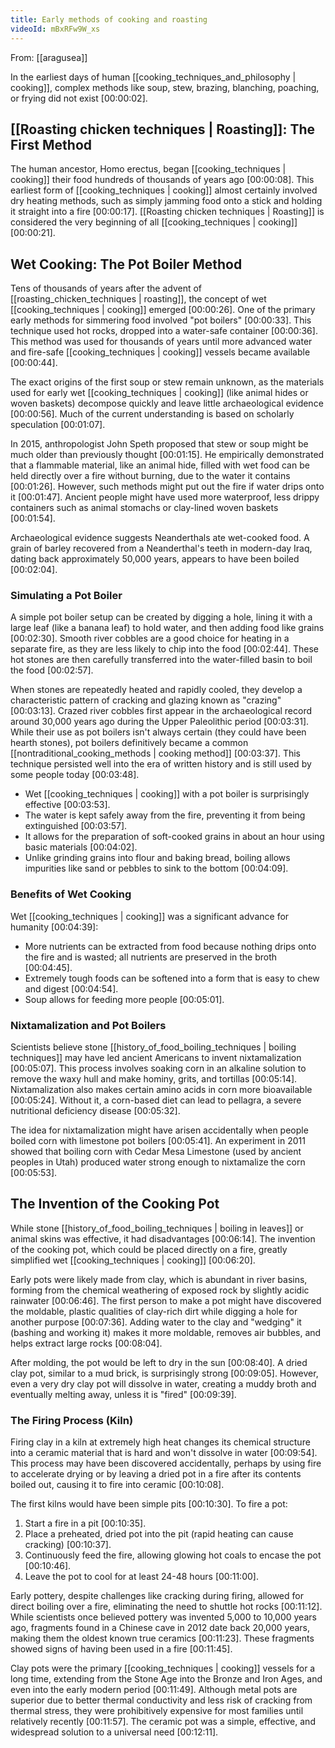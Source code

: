```yaml
---
title: Early methods of cooking and roasting
videoId: mBxRFw9W_xs
---
```


From: [[aragusea]] <br/> 

In the earliest days of human [[cooking_techniques_and_philosophy | cooking]], complex methods like soup, stew, brazing, blanching, poaching, or frying did not exist <a class="yt-timestamp" data-t="00:00:02">[00:00:02]</a>.

## [[Roasting chicken techniques | Roasting]]: The First Method

The human ancestor, Homo erectus, began [[cooking_techniques | cooking]] their food hundreds of thousands of years ago <a class="yt-timestamp" data-t="00:00:08">[00:00:08]</a>. This earliest form of [[cooking_techniques | cooking]] almost certainly involved dry heating methods, such as simply jamming food onto a stick and holding it straight into a fire <a class="yt-timestamp" data-t="00:00:17">[00:00:17]</a>. [[Roasting chicken techniques | Roasting]] is considered the very beginning of all [[cooking_techniques | cooking]] <a class="yt-timestamp" data-t="00:00:21">[00:00:21]</a>.

## Wet Cooking: The Pot Boiler Method

Tens of thousands of years after the advent of [[roasting_chicken_techniques | roasting]], the concept of wet [[cooking_techniques | cooking]] emerged <a class="yt-timestamp" data-t="00:00:26">[00:00:26]</a>. One of the primary early methods for simmering food involved "pot boilers" <a class="yt-timestamp" data-t="00:00:33">[00:00:33]</a>. This technique used hot rocks, dropped into a water-safe container <a class="yt-timestamp" data-t="00:00:36">[00:00:36]</a>. This method was used for thousands of years until more advanced water and fire-safe [[cooking_techniques | cooking]] vessels became available <a class="yt-timestamp" data-t="00:00:44">[00:00:44]</a>.

The exact origins of the first soup or stew remain unknown, as the materials used for early wet [[cooking_techniques | cooking]] (like animal hides or woven baskets) decompose quickly and leave little archaeological evidence <a class="yt-timestamp" data-t="00:00:56">[00:00:56]</a>. Much of the current understanding is based on scholarly speculation <a class="yt-timestamp" data-t="00:01:07">[00:01:07]</a>.

In 2015, anthropologist John Speth proposed that stew or soup might be much older than previously thought <a class="yt-timestamp" data-t="00:01:15">[00:01:15]</a>. He empirically demonstrated that a flammable material, like an animal hide, filled with wet food can be held directly over a fire without burning, due to the water it contains <a class="yt-timestamp" data-t="00:01:26">[00:01:26]</a>. However, such methods might put out the fire if water drips onto it <a class="yt-timestamp" data-t="00:01:47">[00:01:47]</a>. Ancient people might have used more waterproof, less drippy containers such as animal stomachs or clay-lined woven baskets <a class="yt-timestamp" data-t="00:01:54">[00:01:54]</a>.

Archaeological evidence suggests Neanderthals ate wet-cooked food. A grain of barley recovered from a Neanderthal's teeth in modern-day Iraq, dating back approximately 50,000 years, appears to have been boiled <a class="yt-timestamp" data-t="00:02:04">[00:02:04]</a>.

### Simulating a Pot Boiler

A simple pot boiler setup can be created by digging a hole, lining it with a large leaf (like a banana leaf) to hold water, and then adding food like grains <a class="yt-timestamp" data-t="00:02:30">[00:02:30]</a>. Smooth river cobbles are a good choice for heating in a separate fire, as they are less likely to chip into the food <a class="yt-timestamp" data-t="00:02:44">[00:02:44]</a>. These hot stones are then carefully transferred into the water-filled basin to boil the food <a class="yt-timestamp" data-t="00:02:57">[00:02:57]</a>.

When stones are repeatedly heated and rapidly cooled, they develop a characteristic pattern of cracking and glazing known as "crazing" <a class="yt-timestamp" data-t="00:03:13">[00:03:13]</a>. Crazed river cobbles first appear in the archaeological record around 30,000 years ago during the Upper Paleolithic period <a class="yt-timestamp" data-t="00:03:31">[00:03:31]</a>. While their use as pot boilers isn't always certain (they could have been hearth stones), pot boilers definitively became a common [[nontraditional_cooking_methods | cooking method]] <a class="yt-timestamp" data-t="00:03:37">[00:03:37]</a>. This technique persisted well into the era of written history and is still used by some people today <a class="yt-timestamp" data-t="00:03:48">[00:03:48]</a>.

*   Wet [[cooking_techniques | cooking]] with a pot boiler is surprisingly effective <a class="yt-timestamp" data-t="00:03:53">[00:03:53]</a>.
*   The water is kept safely away from the fire, preventing it from being extinguished <a class="yt-timestamp" data-t="00:03:57">[00:03:57]</a>.
*   It allows for the preparation of soft-cooked grains in about an hour using basic materials <a class="yt-timestamp" data-t="00:04:02">[00:04:02]</a>.
*   Unlike grinding grains into flour and baking bread, boiling allows impurities like sand or pebbles to sink to the bottom <a class="yt-timestamp" data-t="00:04:09">[00:04:09]</a>.

### Benefits of Wet Cooking

Wet [[cooking_techniques | cooking]] was a significant advance for humanity <a class="yt-timestamp" data-t="00:04:39">[00:04:39]</a>:
*   More nutrients can be extracted from food because nothing drips onto the fire and is wasted; all nutrients are preserved in the broth <a class="yt-timestamp" data-t="00:04:45">[00:04:45]</a>.
*   Extremely tough foods can be softened into a form that is easy to chew and digest <a class="yt-timestamp" data-t="00:04:54">[00:04:54]</a>.
*   Soup allows for feeding more people <a class="yt-timestamp" data-t="00:05:01">[00:05:01]</a>.

### Nixtamalization and Pot Boilers

Scientists believe stone [[history_of_food_boiling_techniques | boiling techniques]] may have led ancient Americans to invent nixtamalization <a class="yt-timestamp" data-t="00:05:07">[00:05:07]</a>. This process involves soaking corn in an alkaline solution to remove the waxy hull and make hominy, grits, and tortillas <a class="yt-timestamp" data-t="00:05:14">[00:05:14]</a>. Nixtamalization also makes certain amino acids in corn more bioavailable <a class="yt-timestamp" data-t="00:05:24">[00:05:24]</a>. Without it, a corn-based diet can lead to pellagra, a severe nutritional deficiency disease <a class="yt-timestamp" data-t="00:05:32">[00:05:32]</a>.

The idea for nixtamalization might have arisen accidentally when people boiled corn with limestone pot boilers <a class="yt-timestamp" data-t="00:05:41">[00:05:41]</a>. An experiment in 2011 showed that boiling corn with Cedar Mesa Limestone (used by ancient peoples in Utah) produced water strong enough to nixtamalize the corn <a class="yt-timestamp" data-t="00:05:53">[00:05:53]</a>.

## The Invention of the Cooking Pot

While stone [[history_of_food_boiling_techniques | boiling in leaves]] or animal skins was effective, it had disadvantages <a class="yt-timestamp" data-t="00:06:14">[00:06:14]</a>. The invention of the cooking pot, which could be placed directly on a fire, greatly simplified wet [[cooking_techniques | cooking]] <a class="yt-timestamp" data-t="00:06:20">[00:06:20]</a>.

Early pots were likely made from clay, which is abundant in river basins, forming from the chemical weathering of exposed rock by slightly acidic rainwater <a class="yt-timestamp" data-t="00:06:46">[00:06:46]</a>. The first person to make a pot might have discovered the moldable, plastic qualities of clay-rich dirt while digging a hole for another purpose <a class="yt-timestamp" data-t="00:07:36">[00:07:36]</a>. Adding water to the clay and "wedging" it (bashing and working it) makes it more moldable, removes air bubbles, and helps extract large rocks <a class="yt-timestamp" data-t="00:08:04">[00:08:04]</a>.

After molding, the pot would be left to dry in the sun <a class="yt-timestamp" data-t="00:08:40">[00:08:40]</a>. A dried clay pot, similar to a mud brick, is surprisingly strong <a class="yt-timestamp" data-t="00:09:05">[00:09:05]</a>. However, even a very dry clay pot will dissolve in water, creating a muddy broth and eventually melting away, unless it is "fired" <a class="yt-timestamp" data-t="00:09:39">[00:09:39]</a>.

### The Firing Process (Kiln)

Firing clay in a kiln at extremely high heat changes its chemical structure into a ceramic material that is hard and won't dissolve in water <a class="yt-timestamp" data-t="00:09:54">[00:09:54]</a>. This process may have been discovered accidentally, perhaps by using fire to accelerate drying or by leaving a dried pot in a fire after its contents boiled out, causing it to fire into ceramic <a class="yt-timestamp" data-t="00:10:08">[00:10:08]</a>.

The first kilns would have been simple pits <a class="yt-timestamp" data-t="00:10:30">[00:10:30]</a>. To fire a pot:
1.  Start a fire in a pit <a class="yt-timestamp" data-t="00:10:35">[00:10:35]</a>.
2.  Place a preheated, dried pot into the pit (rapid heating can cause cracking) <a class="yt-timestamp" data-t="00:10:37">[00:10:37]</a>.
3.  Continuously feed the fire, allowing glowing hot coals to encase the pot <a class="yt-timestamp" data-t="00:10:46">[00:10:46]</a>.
4.  Leave the pot to cool for at least 24-48 hours <a class="yt-timestamp" data-t="00:11:00">[00:11:00]</a>.

Early pottery, despite challenges like cracking during firing, allowed for direct boiling over a fire, eliminating the need to shuttle hot rocks <a class="yt-timestamp" data-t="00:11:12">[00:11:12]</a>. While scientists once believed pottery was invented 5,000 to 10,000 years ago, fragments found in a Chinese cave in 2012 date back 20,000 years, making them the oldest known true ceramics <a class="yt-timestamp" data-t="00:11:23">[00:11:23]</a>. These fragments showed signs of having been used in a fire <a class="yt-timestamp" data-t="00:11:45">[00:11:45]</a>.

Clay pots were the primary [[cooking_techniques | cooking]] vessels for a long time, extending from the Stone Age into the Bronze and Iron Ages, and even into the early modern period <a class="yt-timestamp" data-t="00:11:49">[00:11:49]</a>. Although metal pots are superior due to better thermal conductivity and less risk of cracking from thermal stress, they were prohibitively expensive for most families until relatively recently <a class="yt-timestamp" data-t="00:11:57">[00:11:57]</a>. The ceramic pot was a simple, effective, and widespread solution to a universal need <a class="yt-timestamp" data-t="00:12:11">[00:12:11]</a>.